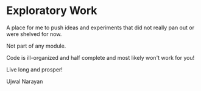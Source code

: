 # Exploratory Work


A place for me to push ideas and experiments that did not really pan out or were shelved for now. 

Not part of any module. 

Code is ill-organized and half complete and most likely won't work for you!
 

Live long and prosper! 


Ujwal Narayan

